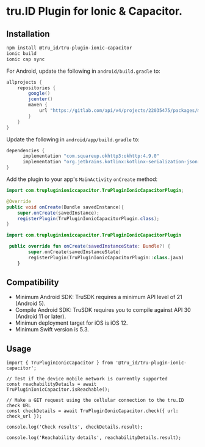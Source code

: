 # tru.ID Plugin for Ionic & Capacitor.

## Installation

```bash
npm install @tru_id/tru-plugin-ionic-capacitor
ionic build
ionic cap sync
```

For Android, update the following in `android/build.gradle` to:

```gradle
allprojects {
    repositories {
        google()
        jcenter()
        maven {
            url "https://gitlab.com/api/v4/projects/22035475/packages/maven"
        }
    }
}
```

Update the following in `android/app/build.gradle` to:

```gradle
dependencies {
      implementation "com.squareup.okhttp3:okhttp:4.9.0"
      implementation "org.jetbrains.kotlinx:kotlinx-serialization-json:1.2.2
}
```

Add the plugin to your app's `MainActivity` `onCreate` method:

```java
import com.trupluginioniccapacitor.TruPluginIonicCapacitorPlugin;

@Override
public void onCreate(Bundle savedInstance){
    super.onCreate(savedInstance);
    registerPlugin(TruPluginIonicCapacitorPlugin.class);
}
```

```kotlin
import com.trupluginioniccapacitor.TruPluginIonicCapacitorPlugin

 public override fun onCreate(savedInstanceState: Bundle?) {
        super.onCreate(savedInstanceState)
        registerPlugin(TruPluginIonicCapacitorPlugin::class.java)
    }
```

## Compatibility

- Minimum Android SDK: TruSDK requires a minimum API level of 21 (Android 5).
- Compile Android SDK: TruSDK requires you to compile against API 30 (Android 11 or later).
- Minimun deployment target for iOS is iOS 12.
- Minimum Swift version is 5.3.

## Usage

```tsx
import { TruPluginIonicCapacitor } from '@tru_id/tru-plugin-ionic-capacitor';

// Test if the device mobile network is currently supported
const reachabilityDetails = await TruPluginIonicCapacitor.isReachable();

// Make a GET request using the cellular connection to the tru.ID check URL
const checkDetails = await TruPluginIonicCapacitor.check({ url: check_url });

console.log('Check results', checkDetails.result);

console.log('Reachability details', reachabilityDetails.result);
```
